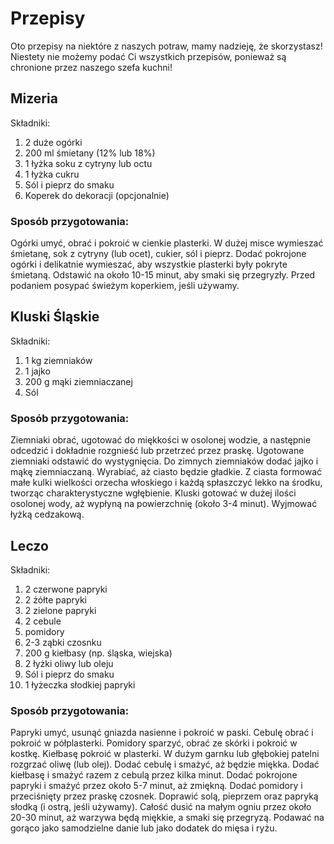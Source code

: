 # Przepisy

Oto przepisy na niektóre z naszych potraw, mamy nadzieję, że skorzystasz! Niestety nie możemy podać Ci wszystkich przepisów, ponieważ są chronione przez naszego szefa kuchni!

## Mizeria
Składniki:

1. 2 duże ogórki
2. 200 ml śmietany (12% lub 18%)
3. 1 łyżka soku z cytryny lub octu
4. 1 łyżka cukru
5. Sól i pieprz do smaku
6. Koperek do dekoracji (opcjonalnie)
### Sposób przygotowania:

Ogórki umyć, obrać i pokroić w cienkie plasterki.
W dużej misce wymieszać śmietanę, sok z cytryny (lub ocet), cukier, sól i pieprz.
Dodać pokrojone ogórki i delikatnie wymieszać, aby wszystkie plasterki były pokryte śmietaną.
Odstawić na około 10-15 minut, aby smaki się przegryzły.
Przed podaniem posypać świeżym koperkiem, jeśli używamy.

## Kluski Śląskie
Składniki:

1. 1 kg ziemniaków
2. 1 jajko
3. 200 g mąki ziemniaczanej
4. Sól
### Sposób przygotowania:

Ziemniaki obrać, ugotować do miękkości w osolonej wodzie, a następnie odcedzić i dokładnie rozgnieść lub przetrzeć przez praskę.
Ugotowane ziemniaki odstawić do wystygnięcia.
Do zimnych ziemniaków dodać jajko i mąkę ziemniaczaną. Wyrabiać, aż ciasto będzie gładkie.
Z ciasta formować małe kulki wielkości orzecha włoskiego i każdą spłaszczyć lekko na środku, tworząc charakterystyczne wgłębienie.
Kluski gotować w dużej ilości osolonej wody, aż wypłyną na powierzchnię (około 3-4 minut). Wyjmować łyżką cedzakową.

## Leczo
Składniki:

1. 2 czerwone papryki
2. 2 żółte papryki
3. 2 zielone papryki
4. 2 cebule
3. pomidory
5. 2-3 ząbki czosnku
6. 200 g kiełbasy (np. śląska, wiejska)
7. 2 łyżki oliwy lub oleju
8. Sól i pieprz do smaku
9. 1 łyżeczka słodkiej papryki

### Sposób przygotowania:

Papryki umyć, usunąć gniazda nasienne i pokroić w paski.
Cebulę obrać i pokroić w półplasterki.
Pomidory sparzyć, obrać ze skórki i pokroić w kostkę.
Kiełbasę pokroić w plasterki.
W dużym garnku lub głębokiej patelni rozgrzać oliwę (lub olej). Dodać cebulę i smażyć, aż będzie miękka.
Dodać kiełbasę i smażyć razem z cebulą przez kilka minut.
Dodać pokrojone papryki i smażyć przez około 5-7 minut, aż zmiękną.
Dodać pomidory i przeciśnięty przez praskę czosnek. Doprawić solą, pieprzem oraz papryką słodką (i ostrą, jeśli używamy).
Całość dusić na małym ogniu przez około 20-30 minut, aż warzywa będą miękkie, a smaki się przegryzą.
Podawać na gorąco jako samodzielne danie lub jako dodatek do mięsa i ryżu.
